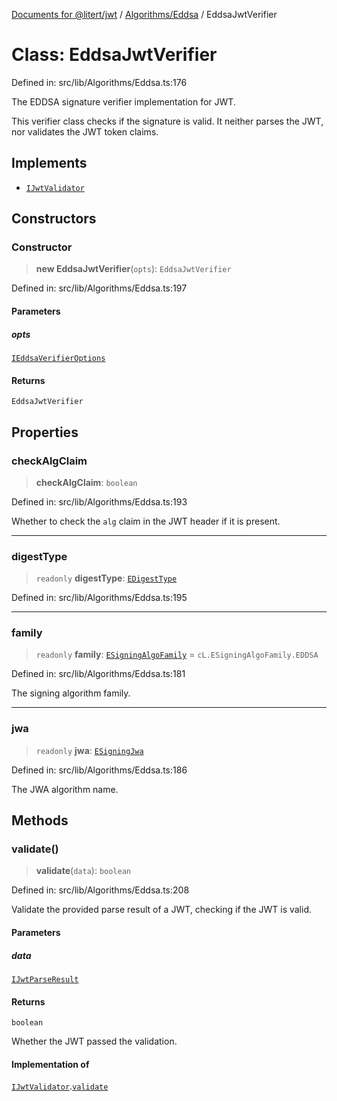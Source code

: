 [Documents for @litert/jwt](../../../index.md) / [Algorithms/Eddsa](../index.md) / EddsaJwtVerifier

# Class: EddsaJwtVerifier

Defined in: src/lib/Algorithms/Eddsa.ts:176

The EDDSA signature verifier implementation for JWT.

This verifier class checks if the signature is valid.
It neither parses the JWT, nor validates the JWT token claims.

## Implements

- [`IJwtValidator`](../../../Types/interfaces/IJwtValidator.md)

## Constructors

### Constructor

> **new EddsaJwtVerifier**(`opts`): `EddsaJwtVerifier`

Defined in: src/lib/Algorithms/Eddsa.ts:197

#### Parameters

##### opts

[`IEddsaVerifierOptions`](../interfaces/IEddsaVerifierOptions.md)

#### Returns

`EddsaJwtVerifier`

## Properties

### checkAlgClaim

> **checkAlgClaim**: `boolean`

Defined in: src/lib/Algorithms/Eddsa.ts:193

Whether to check the `alg` claim in the JWT header if it is present.

***

### digestType

> `readonly` **digestType**: [`EDigestType`](../../../Constants/enumerations/EDigestType.md)

Defined in: src/lib/Algorithms/Eddsa.ts:195

***

### family

> `readonly` **family**: [`ESigningAlgoFamily`](../../../Constants/enumerations/ESigningAlgoFamily.md) = `cL.ESigningAlgoFamily.EDDSA`

Defined in: src/lib/Algorithms/Eddsa.ts:181

The signing algorithm family.

***

### jwa

> `readonly` **jwa**: [`ESigningJwa`](../../../Constants/enumerations/ESigningJwa.md)

Defined in: src/lib/Algorithms/Eddsa.ts:186

The JWA algorithm name.

## Methods

### validate()

> **validate**(`data`): `boolean`

Defined in: src/lib/Algorithms/Eddsa.ts:208

Validate the provided parse result of a JWT, checking if the JWT is valid.

#### Parameters

##### data

[`IJwtParseResult`](../../../Types/interfaces/IJwtParseResult.md)

#### Returns

`boolean`

Whether the JWT passed the validation.

#### Implementation of

[`IJwtValidator`](../../../Types/interfaces/IJwtValidator.md).[`validate`](../../../Types/interfaces/IJwtValidator.md#validate)
